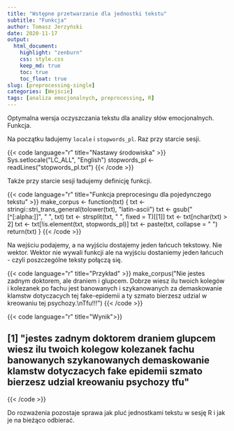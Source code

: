 ```yaml
---
title: "Wstępne przetwarzanie dla jednostki tekstu"
subtitle: "Funkcja"
author: Tomasz Jerzyński
date: 2020-11-17
output:
  html_document:
    highlight: "zenburn"
    css: style.css
    keep_md: true
    toc: true
    toc_float: true
slug: [preprocessing-single]
categories: [Wejście]
tags: [analiza emocjonalnych, preprocessing, R]
---
```


Optymalna wersja oczyszczania tekstu dla analizy słów emocjonalnych. Funkcja.

Na początku ładujemy ```locale``` i ```stopwords_pl```.
Raz przy starcie sesji.

{{< code language="r" title="Nastawy środowiska" >}}
Sys.setlocale("LC_ALL", "English")
stopwords_pl <- readLines("stopwords_pl.txt")
{{< /code >}}

Także przy starcie sesji ładujemy definicję funkcji.


{{< code language="r" title="Funkcja preprocesingu dla pojedynczego tekstu" >}}
make_corpus <- function(txt) {
    txt <- stringi::stri_trans_general(tolower(txt), "latin-ascii")
    txt <- gsub("[^[:alpha:]]", " ", txt)
    txt <- strsplit(txt, " ", fixed = T)[[1]]
    txt <- txt[nchar(txt) > 2]
    txt <- txt[!is.element(txt, stopwords_pl)]
    txt <- paste(txt, collapse = " ")
    return(txt)
}
{{< /code >}}

Na wejściu podajemy, a na wyjściu dostajemy jeden łańcuch tekstowy. Nie wektor. Wektor nie wywali funkcji ale na wyjściu dostaniemy jeden łańcuch - czyli poszczególne teksty połączą się.

{{< code language="r" title="Przykład" >}}
make_corpus("Nie jestes zadnym doktorem, ale draniem i glupcem. Dobrze wiesz ilu twoich kolegów i kolezanek po fachu jest banowanych i szykanowanych za demaskowanie klamstw dotyczacych tej fake-epidemii a ty szmato bierzesz udzial w kreowaniu tej psychozy.\nTfu!!!")
{{< /code >}}

{{< code language="r" title="Wynik">}}
## [1] "jestes zadnym doktorem draniem glupcem wiesz ilu twoich kolegow kolezanek fachu banowanych szykanowanych demaskowanie klamstw dotyczacych fake epidemii szmato bierzesz udzial kreowaniu psychozy tfu"
{{< /code >}}

Do rozważenia pozostaje sprawa jak pluć jednostkami tekstu w sesję R i jak je na bieżąco odbierać.
